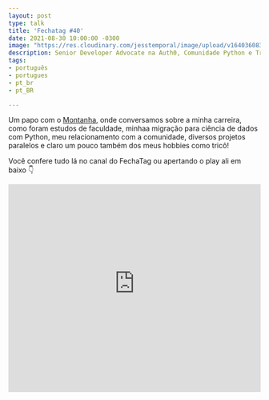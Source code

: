 ```yaml
---
layout: post
type: talk
title: 'Fechatag #40'
date: 2021-08-30 10:00:00 -0300
image: "https://res.cloudinary.com/jesstemporal/image/upload/v1640360836/covers/podcast_xah39p.png"
description: Senior Developer Advocate na Auth0, Comunidade Python e Tricô
tags:
- português
- portugues
- pt_br
- pt_BR

---
```


Um papo com o [Montanha](https://twitter.com/femontanha), onde conversamos sobre a minha carreira, como foram estudos de faculdade, minhaa migração para ciência de dados com Python, meu relacionamento com a comunidade, diversos projetos paralelos e claro um pouco também dos meus hobbies como tricô!

Você confere tudo lá no canal do FechaTag ou apertando o play ali em baixo 👇

<iframe width="100%" height="415" src="https://www.youtube-nocookie.com/embed/M6guSKTP92U" title="YouTube video player" frameborder="0" allow="accelerometer; autoplay; clipboard-write; encrypted-media; gyroscope; picture-in-picture" allowfullscreen></iframe>
